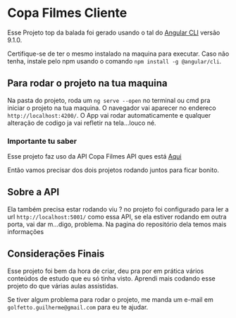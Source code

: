 # Copa Filmes Cliente

Esse Projeto top da balada foi gerado usando o tal do [Angular CLI](https://cli.angular.io/) versão 9.1.0.

Certifique-se de ter o mesmo instalado na maquina para executar. Caso não tenha, instale pelo npm usando o comando `npm install -g @angular/cli`.

## Para rodar o projeto na tua maquina

Na pasta do projeto, roda um  `ng serve --open` no terminal ou cmd pra iniciar o projeto na tua maquina. O navegador vai aparecer no endereco `http://localhost:4200/`. O App vai rodar automaticamente e qualquer alteração de codigo ja vai refletir na tela...louco né.

### Importante tu saber

Esse projeto faz uso da API Copa Filmes API ques está [Aqui](https://github.com/GolfettoGuilherme/CopaFilmes) 

Então vamos precisar dos dois projetos rodando juntos para ficar bonito.


## Sobre a API

Ela também precisa estar rodando viu ? no projeto foi configurado para ler a url `http://localhost:5001/` como essa API, se ela estiver rodando em outra porta, vai dar m...digo, problema. Na pagina do repositório dela temos mais informações


## Considerações Finais

Esse projeto foi bem da hora de criar, deu pra por em prática vários conteúdos de estudo que eu só tinha visto. Aprendi mais codando esse projeto do que várias aulas assistidas.

Se tiver algum problema para rodar o projeto, me manda um e-mail em `golfetto.guilherme@gmail.com` para eu te ajudar.